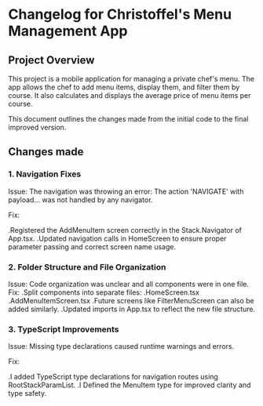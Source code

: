 # Changelog for Christoffel's Menu Management App

## Project Overview
This project is a mobile application for managing a private chef's menu. The app allows the chef to add menu items, display them, and filter them by course. It also calculates and displays the average price of menu items per course.

This document outlines the changes made from the initial code to the final improved version.

## Changes made
 ### 1. Navigation Fixes
Issue: The navigation was throwing an error: The action 'NAVIGATE' with payload... was not handled by any navigator.

Fix:

.Registered the AddMenuItem screen correctly in the Stack.Navigator of App.tsx.
.Updated navigation calls in HomeScreen to ensure proper parameter passing and correct screen name usage.

### 2. Folder Structure and File Organization
Issue: Code organization was unclear and all components were in one file.
Fix:
.Split components into separate files:
.HomeScreen.tsx
.AddMenuItemScreen.tsx
.Future screens like FilterMenuScreen can also be added similarly.
.Updated imports in App.tsx to reflect the new file structure.

### 3. TypeScript Improvements
Issue: Missing type declarations caused runtime warnings and errors.

Fix:

.I added TypeScript type declarations for navigation routes using RootStackParamList.
.I Defined the MenuItem type for improved clarity and type safety.
